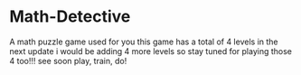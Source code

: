 # Math-Detective
A math puzzle game used for you
this game has a total of 4 levels
in the next update i would be adding 4 more levels 
so stay tuned for playing those 4 too!!!
see soon
play, train, do!